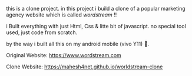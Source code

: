 this is a clone project.
in this project i build a clone of a popular marketing agency website which is called *wordstream* !!

i Built everything with just Html, Css & litte bit of javascript. no special tool used, just code from scratch.

by the way i built all this on my android mobile (vivo Y11) 🙂.

Original Website: https://www.wordstream.com

Clone Website: https://mahesh4net.github.io/worldstream-clone
